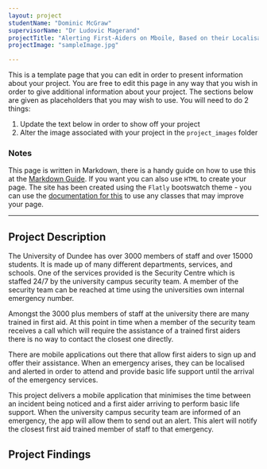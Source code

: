 ```yaml
---
layout: project
studentName: "Dominic McGraw"
supervisorName: "Dr Ludovic Magerand"
projectTitle: "Alerting First-Aiders on Mboile, Based on their Localisation"
projectImage: "sampleImage.jpg"

---
```


This is a template page that you can edit in order to present information about your project. You are free to edit this page in any way that you wish in order to give additional information about your project. The sections below are given as placeholders that you may wish to use. You will need to do 2 things:

1. Update the text below in order to show off your project
2. Alter the image associated with your project in the `project_images` folder

### Notes
This page is written in Markdown, there is a handy guide on how to use this at the [Markdown Guide](https://www.markdownguide.org/cheat-sheet/). If you want you can also use `HTML` to create your page. The site has been created using the `Flatly` bootswatch theme - you can use the [documentation for this](https://bootswatch.com/flatly/) to use any classes that may improve your page.

<hr>

## Project Description
The University of Dundee has over 3000 members of staff and over 15000 students. It is made up of many different departments, services, and schools. One of the services provided is the Security Centre which is staffed 24/7 by the university campus security team. A member of the security team can be reached at time using the universities own internal emergency number.

Amongst the 3000 plus members of staff at the university there are many trained in first aid. At this point in time when a member of the security team receives a call which will require the assistance of a trained first aiders there is no way to contact the closest one directly.

There are mobile applications out there that allow first aiders to sign up and offer their assistance. When an emergency arises, they can be localised and alerted in order to attend and provide basic life support until the arrival of the emergency services.

This project delivers a mobile application that minimises the time between an incident being noticed and a first aider arriving to perform basic life support. When the university campus security team are informed of an emergency, the app will allow them to send out an alert. This alert will notify the closest first aid trained member of staff to that emergency.


## Project Findings
